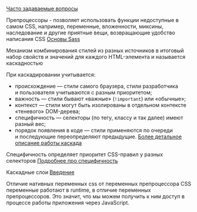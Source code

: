 [Часто задаваемые вопросы](https://docs.google.com/document/d/1s546Bx0R0jFgSUggy1uQIp_wNdKiioS_vOSBNk4JJu0/edit?tab=t.0)

Препроцессоры - позволяет использовать функции недоступные в самом CSS, например, переменные, вложенности, миксины, наследование и другие приятные вещи, возвращающие удобство написания CSS
[Основы Sass](https://sass-scss.ru/guide/)

Механизм комбинирования стилей из разных источников в итоговый набор свойств и значений для каждого HTML-элемента и называется каскадностью

При каскадировании учитывается:
- происхождение — стили самого браузера, стили разработчика и пользователя учитываются с разным приоритетом;
- важность — стили бывают «важные» (`!important`) или «обычные»;
- контекст — стили могут быть изолированы в отдельном контексте «теневого» DOM-дерева;
- специфичность — селекторы (по тегу, классу и так далее) имеют разный вес;
- порядок появления в коде — стили применяются по очереди и последующие переопределяют предыдущие.
[Более детальное описание работы каскада](https://htmlacademy.ru/blog/css/cascade-works)

Специфичность определяет приоритет CSS-правил у разных селекторов
[Подробнее про специфичность](https://htmlacademy.ru/blog/css/which-selector)

Каскадные слои [Введение](https://dev.to/balaevarif/priviet-css-cascade-layers-kaskadnyie-sloi-4ggj)

Отличие нативных переменных css от переменных препроцессора
CSS переменные работают в runtime, в отличие переменных препроцессоров. Это значит, что мы можем получить к ним доступ в процессе работы приложения через JavaScript.
